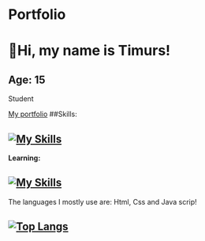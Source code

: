 # Portfolio
# 👋Hi, my name is Timurs!
## Age: 15
<p>Student</p>
<a href=""https://19383562965.github.io/Portfolio/>My portfolio</a>
##Skills:

## [![My Skills](https://skillicons.dev/icons?i=html,css,js,python)](https://skillicons.dev)

**Learning:**

## [![My Skills](https://skillicons.dev/icons?i=js,py)](https://skillicons.dev)

The languages I mostly use are: Html, Css and Java scrip!
## [![Top Langs](https://github-readme-stats.vercel.app/api/top-langs/?username=19383562965)](https://github.com/19383562965/github-readme-stats)
